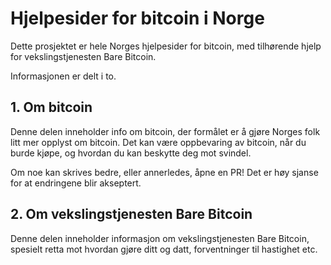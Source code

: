 # Hjelpesider for bitcoin i Norge

Dette prosjektet er hele Norges hjelpesider for bitcoin, med tilhørende hjelp
for vekslingstjenesten Bare Bitcoin.

Informasjonen er delt i to.

## 1. Om bitcoin

Denne delen inneholder info om bitcoin, der formålet er å gjøre Norges folk litt
mer opplyst om bitcoin. Det kan være oppbevaring av bitcoin, når du burde kjøpe,
og hvordan du kan beskytte deg mot svindel.

Om noe kan skrives bedre, eller annerledes, åpne en PR! Det er høy sjanse for at
endringene blir akseptert.

## 2. Om vekslingstjenesten Bare Bitcoin

Denne delen inneholder informasjon om vekslingstjenesten Bare Bitcoin, spesielt
retta mot hvordan gjøre ditt og datt, forventninger til hastighet etc.
